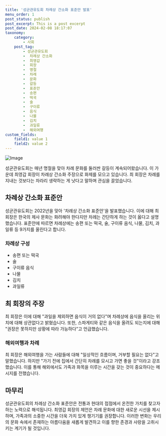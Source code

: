 ```yaml
---
title: '성균관유도회 차례상 간소화 표준안 발표'
menu_order: 1
post_status: publish
post_excerpt: This is a post excerpt
post_date: 2024-02-08 18:17:07
taxonomy:
    category:
        - 사회
    post_tag:
        - 성균관유도회
        -  차례상 간소화
        -  최영갑
        -  회장
        -  명절
        -  차례
        -  문화
        -  갈등
        -  표준안
        -  송편
        -  떡국
        -  술
        -  구이류
        -  음식
        -  나물
        -  김치
        -  과일류
        -  해외여행
custom_fields:
    field1: value 1
    field2: value 2
---
```


![Image](https://imgnews.pstatic.net/image/023/2024/02/08/0003815762_001_20240208152501061.jpg?type=w647)

성균관유도회는 매년 명절을 맞아 차례 문화를 둘러싼 갈등이 계속되어왔습니다. 이 가운데 최영갑 회장이 차례상 간소화 주장으로 화제를 모으고 있습니다. 최 회장은 차례를 지내는 것보다는 차라리 생략하는 게 낫다고 말하며 관심을 끌었습니다.
## 차례상 간소화 표준안
성균관유도회는 2022년을 맞아 '차례상 간소화 표준안'을 발표했습니다. 이에 대해 최 회장은 한국의 제사 문화는 화려해야 한다지만 차례는 간단하게 하는 것이 옳다고 설명했습니다. 표준안에 따르면 차례상에는 송편 또는 떡국, 술, 구이류 음식, 나물, 김치, 과일류 등 9가지를 올린다고 합니다.
### 차례상 구성
- 송편 또는 떡국
- 술
- 구이류 음식
- 나물
- 김치
- 과일류
## 최 회장의 주장
최 회장은 이에 대해 "과일을 제외하면 음식이 거의 없다"며 차례상에 음식을 올리는 위치에 대해 상관없다고 밝혔습니다. 또한, 스파게티와 같은 음식을 올려도 되는지에 대해 "권장은 못하지만 상황에 따라 가능하다"고 언급했습니다.
### 해외여행과 차례
최 회장은 해외여행을 가는 사람들에 대해 "일상적인 흐름이며, 거부할 필요는 없다"고 말했습니다. 하지만 "가기 전에 집에서 간단히 차례를 모시고 가면 좋을 것"이라고 강조했습니다. 이를 통해 해외에서도 가족과 화목을 이루는 시간을 갖는 것이 중요하다는 메시지를 전했습니다.
## 마무리
성균관유도회의 차례상 간소화 표준안은 전통과 현대의 접점에서 온전한 가치를 찾고자 하는 노력으로 해석됩니다. 최영갑 회장의 제언은 차례 문화에 대한 새로운 시선을 제시하며, 가족과의 소중한 시간을 더욱 가치 있게 챙기기를 권장합니다. 이러한 변화는 우리의 문화 속에서 존재하는 아름다움을 새롭게 발견하고 이를 향한 존경과 사랑을 고취시키는 계기가 될 것입니다.
